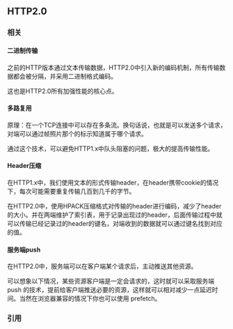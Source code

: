 ## HTTP2.0

### 相关

#### 二进制传输

之前的HTTP版本通过文本传输数据，HTTP2.0中引入新的编码机制，所有传输数据都会被分隔，并采用二进制格式编码。

这也是HTTP2.0所有加强性能的核心点。

#### 多路复用

原理：在一个TCP连接中可以存在多条流。换句话说，也就是可以发送多个请求，对端可以通过帧照片那个的标示知道属于哪个请求。

通过这个技术，可以避免HTTP1.x中队头阻塞的问题，极大的提高传输性能。

#### Header压缩

在HTTP1.x中，我们使用文本的形式传输header，在header携带cookie的情况下，每次可能需要重复传输几百到几千的字节。

在HTTP2.0中，使用HPACK压缩格式对传输的header进行编码，减少了header的大小。并在两端维护了索引表，用于记录出现过的header，后面传输过程中就可以传输已经记录过的header的键名，对端收到的数据就可以通过键名找到对应的值。

#### 服务端push

在HTTP2.0中，服务端可以在客户端某个请求后，主动推送其他资源。

可以想象以下情况，某些资源客户端是一定会请求的，这时就可以采取服务端 push 的技术，提前给客户端推送必要的资源，这样就可以相对减少一点延迟时间。当然在浏览器兼容的情况下你也可以使用 prefetch。

### 引用
